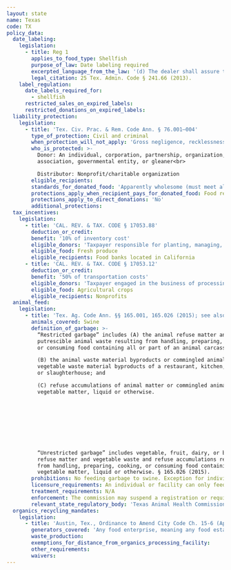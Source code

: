 ```yaml
---
layout: state
name: Texas
code: TX
policy_data:
  date_labeling:
    legislation:
      - title: Reg 1
        applies_to_food_type: Shellfish
        purpose_of_law: Date labeling required
        excerpted_language_from_the_law: '(d) The dealer shall assure that each package containing less than 64 fluid ounces of fresh or frozen molluscan shellfish shall have […] (2) a “SELL BY DATE” which provides a reasonable subsequent shelf life or the words “BEST IF USED BY” followed by a date when the product would be expected to reach the end of its shelf life.'
        legal_citation: 25 Tex. Admin. Code § 241.66 (2013).
    label_regulation:
      date_labels_required_for:
        - shellfish
      restricted_sales_on_expired_labels:
      restricted_donations_on_expired_labels:
  liability_protection:
    legislation:
      - title: 'Tex. Civ. Prac. & Rem. Code Ann. § 76.001—004'
        type_of_protection: Civil and criminal
        when_protection_will_not_apply: 'Gross negligence, recklessness, or intentional misconduct'
        who_is_protected: >-
          Donor: An individual, corporation, partnership, organization,
          association, governmental entity, or gleaner<br>

          Distributor: Nonprofit/charitable organization
        eligible_recipients:
        standards_for_donated_food: 'Apparently wholesome (must meet all quality and health standards), but the law protects donations of food not readily marketable due to appearance, age, freshness, grade, size, or surplus'
        protections_apply_when_recipient_pays_for_donated_food: Food recovery organization must distribute the food for free in order to receive protection; donor is protected even if the food recovery organization charges.
        protections_apply_to_direct_donations: 'No'
        additional_protections:
  tax_incentives:
    legislation:
      - title: 'CAL. REV. & TAX. CODE § 17053.88'
        deduction_or_credit:
        benefit: '10% of inventory cost'
        eligible_donors: 'Taxpayer responsible for planting, managing, and harvesting crops'
        eligible_food: Fresh produce
        eligible_recipients: Food banks located in California
      - title: 'CAL. REV. & TAX. CODE § 17053.12'
        deduction_or_credit:
        benefit: '50% of transportation costs'
        eligible_donors: 'Taxpayer engaged in the business of processing, distributing, or selling agricultural products'
        eligible_food: Agricultural crops
        eligible_recipients: Nonprofits
  animal_feed:
    legislation:
      - title: 'Tex. Ag. Code Ann. §§ 165.001, 165.026 (2015); see also Tex. Admin. Code tit. 4, § 55.3 (2015)'
        animals_covered: Swine
        definition_of_garbage: >-
          “Restricted garbage” includes (A) the animal refuse matter and the
          putrescible animal waste resulting from handling, preparing, cooking,
          or consuming food containing all or part of an animal carcass;

          (B) the animal waste material byproducts or commingled animal and
          vegetable waste material byproducts of a restaurant, kitchen, cookery,
          or slaughterhouse; and

          (C) refuse accumulations of animal matter or commingled animal and
          vegetable matter, liquid or otherwise.









          “Unrestricted garbage” includes vegetable, fruit, dairy, or baked goods
          refuse matter and vegetable waste and refuse accumulations resulting
          from handling, preparing, cooking, or consuming food containing only
          vegetable matter, liquid or otherwise. § 165.026 (2015).
        prohibitions: No feeding garbage to swine. Exception for individuals feeding household garbage. § 165.026 (2015).
        licensure_requirements: An individual or facility can only feed unrestricted garbage to swine if it secures a permit from the state. But an individual feeding household garbage to his or her own swine need not obtain a permit. § 165.026 (2015).
        treatment_requirements: N/A
        enforcement: The commission may suspend a registration or require the immediate quarantine and closure of a garbage-feeding facility if the operation presents a danger to public health or the livestock industry. § 165.026 (2015).
        relevant_state_regulatory_body: 'Texas Animal Health Commission (§165.001 (2015)), <a href="http://www.tahc.texas.gov/" target="_blank">http://www.tahc.texas.gov/</a>.'
  organics_recycling_mandates:
    legislation:
      - title: 'Austin, Tex., Ordinance to Amend City Code Ch. 15-6 (Apr. 25, 2013)'
        generators_covered: 'Any food enterprise, meaning any food establishment, food process plant, farmers market vendor, temporary or mobile food establishment that is required a food permit. All food enterprises must comply by October 1, 2020, with compliance phased in based on establishment size according to the following schedule:   2016: 50,000+ square feet 2017: 15,000+ square feet 2018: 5,000+ square feet 2019: 1,000+ square feet'
        waste_production:
        exemptions_for_distance_from_organics_processing_facility:
        other_requirements:
        waivers:
---
```

